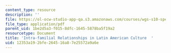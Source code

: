 ```yaml
---
content_type: resource
description: ''
file: https://ol-ocw-studio-app-qa.s3.amazonaws.com/courses/wgs-s10-special-topics-in-women-gender-studies-seminar-latina-womens-voices-spring-2010/12353a192bfe264516a87e25572a9a6e_MITWGS_S10S10_rlshps.pdf
file_type: application/pdf
parent_uid: 1be2d5a3-f015-8dfc-1645-5878ba5f19a2
resourcetype: Document
title: 'Intra-familial Relationships in Latin American Culture  '
uid: 12353a19-2bfe-2645-16a8-7e25572a9a6e
---
```

